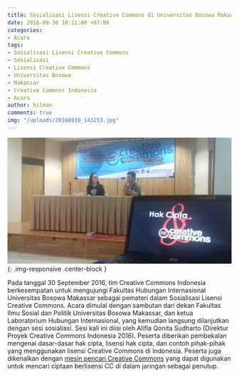 ```yaml
---
title: Sosialisasi Lisensi Creative Commons di Universitas Bosowa Makassar
date: 2016-09-30 18:11:00 +07:00
categories:
- Acara
tags:
- Sosialisasi Lisensi Creative Commons
- Sosialisasi
- Lisensi Creative Commons
- Universitas Bosowa
- Makassar
- Creative Commons Indonesia
- Acara
author: hilman
comments: true
img: "/uploads/20160930_143253.jpg"
---
```


![20160930_143253.jpg](/uploads/20160930_143253.jpg){: .img-responsive .center-block }

Pada tanggal 30 September 2016, tim Creative Commons Indonesia berkesempatan untuk mengujungi Fakultas Hubungan Internasional Universitas Bosowa Makassar sebagai pemateri dalam Sosialisasi Lisensi Creative Commons. Acara dimulai dengan sambutan dari dekan Fakultas Ilmu Sosial dan Politik Universitas Bosowa Makassar, dan ketua Laboratorium Hubungan Internasional, yang kemudian langsung dilanjutkan dengan sesi sosialiasi. Sesi kali ini diisi oleh Alifia Qonita Sudharto (Direktur Proyek Creative Commons Indonesia 2016). Peserta diberikan pembekalan mengenai dasar-dasar hak cipta, lisensi hak cipta, dan contoh pihak-pihak yang menggunakan lisensi Creative Commons di Indonesia. Peserta juga dikenalkan dengan [mesin pencari Creative Commons](http://search.creativecommons.org/) yang dapat digunakan untuk mencari ciptaan berlisensi CC di dalam jaringan sebagai penutup.
